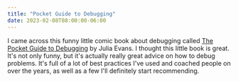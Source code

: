 ```yaml
---
title: "Pocket Guide to Debugging"
date: 2023-02-08T08:00:00-06:00
---
```


I came across this funny little comic book about debugging called [The Pocket Guide to Debugging](https://wizardzines.com/zines/debugging-guide/) by Julia Evans. I thought this little book is great. It's not only funny, but it's actually really great advice on how to debug problems. It's full of a lot of best practices I've used and coached people on over the years, as well as a few I'll definitely start recommending.